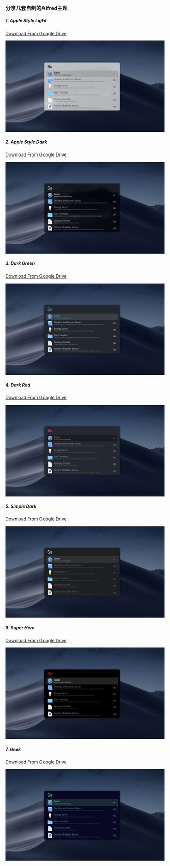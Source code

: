 ### 分享几套自制的Alfred主题

##### 1. Apple Style Light
[Download From Google Drive](https://drive.google.com/open?id=1HpceoRJ8kqG7CHm8wSBCcr3fJqYMdWXi)

<img src = "screenshots/Apple Style Light.png">

##### 2. Apple Style Dark
[Download From Google Drive](https://drive.google.com/open?id=1N8BDgj5xNX6afmYdDZpnReS7X4l4iRA1)

<img src = "screenshots/Apple Style Dark.png">

##### 3. Dark Green
[Download From Google Drive](https://drive.google.com/open?id=1uIC9nlpdVNE2PWa2kA07D77uDCOC546w)

<img src = "screenshots/Dark Green.png">

##### 4. Dark Red
[Download From Google Drive](https://drive.google.com/open?id=1i5Kfg5YDa2jHhVCvcMW7b8bBca32F0V1)

<img src = "screenshots/Dark Red.png">

##### 5. Simple Dark
[Download From Google Drive](https://drive.google.com/open?id=1Rg5s-NnyOet86A6YPvZFE5BvMEEW2yOH)

<img src = "screenshots/Simple Dark.png">

##### 6. Super Hero
[Download From Google Drive](https://drive.google.com/open?id=1PyEkVfBkA9OsFVqDLrXwYlMm2XtZSBFP)

<img src = "screenshots/Super Hero.png">

##### 7. Geek
[Download From Google Drive](https://drive.google.com/open?id=1sFxI8iKhZUxq0ngun3EW6Ez7IrSqn6QP)

<img src = "screenshots/Geek.png">
